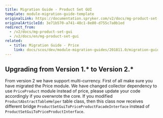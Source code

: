 ```yaml
---
title: Migration Guide - Product Set GUI
template: module-migration-guide-template
originalLink: https://documentation.spryker.com/v2/docs/mg-product-set-gui
originalArticleId: 3e71b570-a741-48c1-8e80-d755c7a0b1ed
redirect_from:
  - /v2/docs/mg-product-set-gui
  - /v2/docs/en/mg-product-set-gui
related:
  - title: Migration Guide - Price
    link: docs/scos/dev/module-migration-guides/201811.0/migration-guide-price.html
---
```


## Upgrading from Version 1.* to Version 2.*

From version 2 we have support multi-currency. First of all make sure you have migrated the Price module. We have changed collector dependency to use `PriceProduct` module instead of price, please update your code accordingly if you overwrote the core. If you modified `ProductAbstractTableHelper` table class, then this class now receives different bridge `ProductSetGuiToPriceProductFacadeInterface` instead of `ProductSetGuiToPriceProductInterface`.

<!-- Last review date: Nov 23, 2017 by Aurimas Ličkus -->
